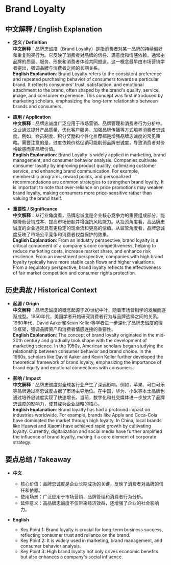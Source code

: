 # Brand Loyalty

## 中文解释 / English Explanation

* **定义 / Definition**  
  **中文解释**：品牌忠诚度（Brand Loyalty）是指消费者对某一品牌的持续偏好和重复购买行为。它反映了消费者对品牌的信任、满意度和情感依赖，通常由品牌的质量、服务、形象和消费者体验共同塑造。这一概念最早由市场营销学者提出，强调品牌与消费者之间的长期关系。  
  **English Explanation**: Brand Loyalty refers to the consistent preference and repeated purchasing behavior of consumers towards a particular brand. It reflects consumers' trust, satisfaction, and emotional attachment to the brand, often shaped by the brand's quality, service, image, and consumer experience. This concept was first introduced by marketing scholars, emphasizing the long-term relationship between brands and consumers.

* **应用 / Application**  
  **中文解释**：品牌忠诚度广泛应用于市场营销、品牌管理和消费者行为分析中。企业通过提升产品质量、优化客户服务、加强品牌传播等方式培养消费者忠诚度。例如，会员制度、积分奖励和个性化推荐都是增强品牌忠诚度的常见策略。需要注意的是，过度依赖价格促销可能削弱品牌忠诚度，导致消费者对价格敏感而非品牌价值。  
  **English Explanation**: Brand Loyalty is widely applied in marketing, brand management, and consumer behavior analysis. Companies cultivate consumer loyalty by improving product quality, optimizing customer service, and enhancing brand communication. For example, membership programs, reward points, and personalized recommendations are common strategies to strengthen brand loyalty. It is important to note that over-reliance on price promotions may weaken brand loyalty, making consumers more price-sensitive rather than valuing the brand itself.

* **重要性 / Significance**  
  **中文解释**：从行业角度看，品牌忠诚度是企业核心竞争力的重要组成部分，能够降低营销成本、提高市场份额并增强抗风险能力。从投资角度看，高品牌忠诚度的企业通常具有更稳定的现金流和更高的估值。从监管角度看，品牌忠诚度反映了市场公平竞争和消费者权益保护的效果。  
  **English Explanation**: From an industry perspective, brand loyalty is a critical component of a company's core competitiveness, helping to reduce marketing costs, increase market share, and enhance risk resilience. From an investment perspective, companies with high brand loyalty typically have more stable cash flows and higher valuations. From a regulatory perspective, brand loyalty reflects the effectiveness of fair market competition and consumer rights protection.

## 历史典故 / Historical Context

* **起源 / Origin**  
  **中文解释**：品牌忠诚度的概念起源于20世纪中叶，随着市场营销学的发展而逐渐成型。1950年代，美国学者开始研究消费者行为与品牌选择之间的关系。1960年代，David Aaker和Kevin Keller等学者进一步深化了品牌忠诚度的理论框架，强调品牌资产和消费者情感连接的重要性。  
  **English Explanation**: The concept of brand loyalty originated in the mid-20th century and gradually took shape with the development of marketing science. In the 1950s, American scholars began studying the relationship between consumer behavior and brand choice. In the 1960s, scholars like David Aaker and Kevin Keller further developed the theoretical framework of brand loyalty, emphasizing the importance of brand equity and emotional connections with consumers.

* **影响 / Impact**  
  **中文解释**：品牌忠诚度对全球各行业产生了深远影响。例如，苹果、可口可乐等品牌通过高忠诚度占据了市场主导地位。在中国，华为、小米等本土品牌也通过培养忠诚度实现了快速增长。当前，数字化和社交媒体进一步放大了品牌忠诚度的影响力，使其成为企业战略的核心。  
  **English Explanation**: Brand loyalty has had a profound impact on industries worldwide. For example, brands like Apple and Coca-Cola have dominated the market through high loyalty. In China, local brands like Huawei and Xiaomi have achieved rapid growth by cultivating loyalty. Currently, digitalization and social media have further amplified the influence of brand loyalty, making it a core element of corporate strategy.

## 要点总结 / Takeaway

* **中文**  
  - 核心价值：品牌忠诚度是企业长期成功的关键，反映了消费者对品牌的信任和依赖。  
  - 使用场景：广泛应用于市场营销、品牌管理和消费者行为分析。  
  - 延伸意义：高品牌忠诚度不仅带来经济效益，还增强了企业的社会影响力。

* **English**  
  - Key Point 1: Brand loyalty is crucial for long-term business success, reflecting consumer trust and reliance on the brand.  
  - Key Point 2: It is widely used in marketing, brand management, and consumer behavior analysis.  
  - Key Point 3: High brand loyalty not only drives economic benefits but also enhances a company's social influence.
